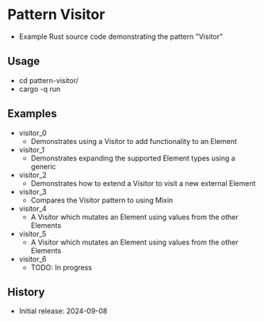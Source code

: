 # Pattern Visitor

- Example Rust source code demonstrating the pattern "Visitor"

## Usage

- cd pattern-visitor/
- cargo -q run

## Examples

- visitor_0
  - Demonstrates using a Visitor to add functionality to an Element
- visitor_1
  - Demonstrates expanding the supported Element types using a generic
- visitor_2
  - Demonstrates how to extend a Visitor to visit a new external Element
- visitor_3
  - Compares the Visitor pattern to using Mixin
- visitor_4
  - A Visitor which mutates an Element using values from the other Elements
- visitor_5
  - A Visitor which mutates an Element using values from the other Elements
- visitor_6
  - TODO: In progress

## History

- Initial release: 2024-09-08
